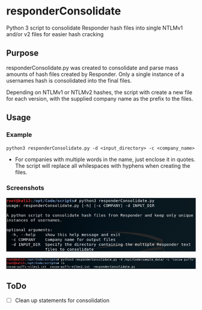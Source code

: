 # responderConsolidate
Python 3 script to consolidate Responder hash files into single NTLMv1 and/or v2 files for easier hash cracking

## Purpose
responderConsolidate.py was created to consolidate and parse mass amounts of hash files created by Responder. Only a single instance of a usernames hash is consolidated into the final files.

Depending on NTLMv1 or NTLMv2 hashes, the script with create a new file for each version, with the supplied company name as the prefix to the files.

## Usage
### Example
`python3 responderConsolidate.py -d <input_directory> -c <company_name>`
  * For companies with multiple words in the name, just enclose it in quotes. The script will replace all whilespaces with hyphens when creating the files.

### Screenshots

![Alt text](/respCon_help.jpg?raw=true "Help_menu")

![Alt text](/respCon_execute.jpg?raw=true "Example_execute")

## ToDo
* [ ] Clean up statements for consolidation
